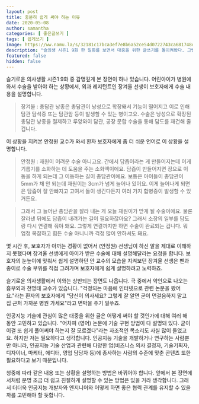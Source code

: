 ```yaml
---
layout: post
title: 충분히 쉽게 써야 하는 이유
date: 2020-05-08
author: samantha
categories: [ 좋은글쓰기 ]
tags: [ 쉽게쓰기 ]
image: https://ww.namu.la/s/32181c17bca3ef7e8b6a52ce54d0722743ca681748d775a356f990fe84a2637b8bab824e18b553d0294f9dc9f23a691f53256350293b6f3490ab4e573fd95a2afbd4cfe7204c9d00281e6254614249ce7cf89f739d79849e57ab378bd7c822708ebadd55d6449009454ffcf2cf8e5871
description: "슬의생 시즌1 9화 한 일화를 보면서 대중을 위한 글쓰기를 돌이켜봤다. 그럴 필요가 없다는 말에 사실 동의하지 않는다. 누구나 정보에 쉽게 접근할 권리가 있다. 그렇다면 누군가는 쉽게 쓸 필요가 있다. 글 쓰는 걸 업으로 삼는 사람이라면 더욱 사명감을 가질 필요가 있다."
featured: false
hidden: false
---
```


슬기로운 의사생활 시즌1 9화 중 감명깊게 본 장면이 하나 있습니다. 어린아이가 병원에 와서 수술을 받아야 하는 상황에서, 외과 레지턴트인 장겨울 선생이 보호자에게 수술 내용을 설명합니다.

>장겨울 : 총담관 낭종은 총담관이 낭성으로 학장돼서 기능이 떨어지고 이로 인해 담관 담석증 또는 담관암 등이 발생할 수 있는 병이고요. 수술은 낭성으로 확장된 총담관 낭종을 절제하고 루앙와이 담관, 공장 문합 수술을 통해 담도를 재건해 줄 겁니다.

이 상황을 지켜본 안정원 교수가 와서 환자 보호자에게 좀 더 쉬운 언어로 이 상황을 설명합니다.

>안정원 : 재원이 어려운 수술 아니고요. 간에서 담즙이라는 게 만들어지는데 이게 기름기를 소화하는 데 도움을 주는 소화액이에요. 담즙이 만들어지면 장으로 이동을 하게 되는데 그 이동하는 길이 총담관이에요. 보통은 아이들이 총담관이 5mm가 채 안 되는데 재원이는 3cm가 넘게 늘어나 있어요. 이게 늘어나게 되면은 담즙이 잘 안빠지고 고여서 돌이 생긴다든지 여러 가지 합병증이 발생할 수 있거든요.

>그래서 그 늘어난 총담관을 잘라 내는 게 오늘 재원이가 받게 될 수술이에요. 물론 잘라낸 뒤에도 담즙이 내려가는 길이 필요하잖아요? 그래서 소장의 일부를 담도랑 다시 연결해 줘야 돼요. 그렇게 연결까지만 하면 수술이 완료되는 겁니다. 뭐 엄청 복잡하고 힘든 수술 아니니까 걱정 많이 안하셔도 돼요.

몇 시간 후, 보호자가 아까는 경황이 없어서 (안정원) 선생님이 하신 말을 제대로 이해하지 못했다며 장겨울 선생에게 아이가 받은 수술에 대해 설명해달라는 요청을 합니다. 보호자의 눈높이에 맞춰서 쉽게 설명하던 안 교수의 모습을 지켜보던 장겨울 선생은 펜과 종이로 수술 부위를 직접 그려가며 보호자에게 쉽게 설명하려고 노력하죠.

슬기로운 의사생활에서 이와는 상반되는 장면도 나옵니다. 극 중에서 악인으로 나오는 흉부외과 천명태 교수가 있습니다. "걱정되는 마음에 인터넷으로 관련 논문을 봤어요."라는 환자의 보호자에게 "당신이 의사세요? 그렇게 잘 알면 굳이 먼걸음하지 말고 집 근처 가까운 병원 가세요"라고 면박을 주기 일쑤죠.

인공지능 기술에 관심이 많은 대중을 위한 글은 어떻게 써야 할 것인가에 대해 여러 해 동안 고민하고 있습니다. "어차피 (영어) 논문에 기술 구현 방법이 다 설명돼 있다. 굳이 이걸 또 쉽게 풀어써야 하는지 잘 모르겠다"라는 자조적인 목소리도 사실 많이 들었고요. 하지만 저는 필요하다고 생각합니다. 인공지능 기술을 개발하거나 연구하는 사람뿐만 아니라, 인공지능 기술 산업과 관련해 다양한 업(비즈니스 의사 결정자, 기술기획자, 디자이너, 마케터, 에디터, 영업 담당자 등)에 종사하는 사람의 수준에 맞춘 콘텐츠 또한 필요하다고 보기 때문입니다.

청중에 따라 같은 내용 또는 상황을 설명하는 방법은 바뀌어야 합니다. 앞에서 본 장면에서처럼 분명 조금 더 쉽고 친절하게 설명할 수 있는 방법은 있을 거라 생각합니다. 그래서 더더욱 인공지능 개발자와 엔지니어와 어떻게 하면 좋은 협력 관계를 유지할 수 있을까를 고민해야 할 듯합니다.

